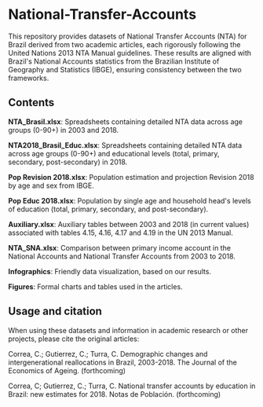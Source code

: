 # National-Transfer-Accounts

This repository provides datasets of National Transfer Accounts (NTA) for Brazil derived from two academic articles, each rigorously following the United Nations 2013 NTA Manual guidelines. These results are aligned with Brazil's National Accounts statistics from the Brazilian Institute of Geography and Statistics (IBGE), ensuring consistency between the two frameworks.

## Contents

**NTA_Brasil.xlsx**:  Spreadsheets containing detailed NTA data across age groups (0-90+) in 2003 and 2018.

**NTA2018_Brasil_Educ.xlsx**: Spreadsheets containing detailed NTA data across age groups (0-90+) and educational levels (total, primary, secondary, post-secondary) in 2018.

**Pop Revision 2018.xlsx**: Population estimation and projection Revision 2018 by age and sex from IBGE.

**Pop Educ 2018.xlsx**: Population by single age and household head's levels of education (total, primary, secondary, and post-secondary). 

**Auxiliary.xlsx**: Auxiliary tables between 2003 and 2018 (in current values) associated with tables 4.15, 4.16, 4.17 and 4.19 in the UN 2013 Manual.

**NTA_SNA.xlsx**: Comparison between primary income account in the National Accounts and National Transfer Accounts from 2003 to 2018.

**Infographics**: Friendly data visualization, based on our results.

**Figures**: Formal charts and tables used in the articles.

## Usage and citation

When using these datasets and information in academic research or other projects, please cite the original articles:

Correa, C.; Gutierrez, C.; Turra, C. Demographic changes and intergenerational reallocations in Brazil, 2003-2018. The Journal of the Economics of Ageing. (forthcoming)

Correa, C; Gutierrez, C.; Turra, C. National transfer accounts by education in Brazil: new estimates for 2018. Notas de Población. (forthcoming)
